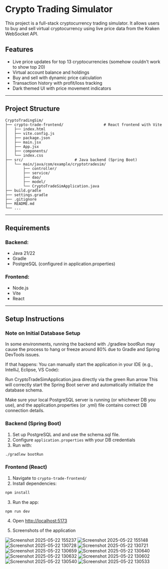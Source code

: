 # Crypto Trading Simulator

This project is a full-stack cryptocurrency trading simulator. It allows users to buy and sell virtual cryptocurrency using live price data from the Kraken WebSocket API.

## Features

* Live price updates for top 13 cryptocurrencies (somehow couldn't work to show top 20)
* Virtual account balance and holdings
* Buy and sell with dynamic price calculation
* Transaction history with profit/loss tracking
* Dark themed UI with price movement indicators

---

## Project Structure

```
CryptoTradingSim/
├── crypto-trade-frontend/                  # React frontend with Vite
│   ├── index.html
│   ├── vite.config.js
│   ├── package.json
│   ├── main.jsx
│   ├── App.jsx
│   ├── components/
│   └── index.css
├── src/                       # Java backend (Spring Boot)
│   └── main/java/com/example/cryptotradesim/
│       ├── controller/
│       ├── service/
│       ├── dao/
│       ├── model/
│       └── CryptoTradeSimApplication.java
├── build.gradle
├── settings.gradle
├── .gitignore
├── README.md
└── ...
```

---

## Requirements

### Backend:

* Java 21/22
* Gradle
* PostgreSQL (configured in application.properties)

### Frontend:

* Node.js
* Vite
* React

---

## Setup Instructions

### Note on Initial Database Setup
In some environments, running the backend with ./gradlew bootRun may cause the process to hang or freeze around 80% due to Gradle and Spring DevTools issues.

If that happens:
You can manually start the application in your IDE (e.g., IntelliJ, Eclipse, VS Code):

Run CryptoTradeSimApplication.java directly via the green Run arrow
This will correctly start the Spring Boot server and automatically initialize the database schema.

Make sure your local PostgreSQL server is running (or whichever DB you use), and the application.properties (or .yml) file contains correct DB connection details.

### Backend (Spring Boot)

1. Set up PostgreSQL and and use the schema.sql file.
2. Configure `application.properties` with your DB credentials
3. Run with:

```bash
./gradlew bootRun
```

### Frontend (React)

1. Navigate to `crypto-trade-frontend/`
2. Install dependencies:

```bash
npm install
```

3. Run the app:

```bash
npm run dev
```

4. Open [http://localhost:5173](http://localhost:5173)

5. Screenshots of the application

![Screenshot 2025-05-22 155237](https://github.com/user-attachments/assets/5acad1f4-d6d6-4279-b69c-f4bbf9608142)
![Screenshot 2025-05-22 155148](https://github.com/user-attachments/assets/2e17c7f3-41f4-472a-b903-ef89a7a2c113)
![Screenshot 2025-05-22 130728](https://github.com/user-attachments/assets/476fc8e9-527a-47c8-9697-7c4d6c2d2d91)
![Screenshot 2025-05-22 130721](https://github.com/user-attachments/assets/2afe438c-eb0b-4d59-8576-3408f1da1865)
![Screenshot 2025-05-22 130659](https://github.com/user-attachments/assets/79fc8166-0a03-4d65-9366-b7e44345c16a)
![Screenshot 2025-05-22 130640](https://github.com/user-attachments/assets/bd6776ed-757f-4d78-8a5d-a55eeed6ffcc)
![Screenshot 2025-05-22 130632](https://github.com/user-attachments/assets/b0f6b7e2-0cd0-43d0-9522-5580b07be68d)
![Screenshot 2025-05-22 130602](https://github.com/user-attachments/assets/d4b5ec4e-a67a-45c5-a319-27cb22155f25)
![Screenshot 2025-05-22 130540](https://github.com/user-attachments/assets/699c8f70-9bdd-4675-90e2-c9d87c86e054)
![Screenshot 2025-05-22 130533](https://github.com/user-attachments/assets/fd3bce08-3c1a-4806-85f8-69438e5bcabd)


